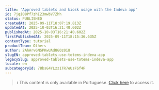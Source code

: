 ```yaml
---
title: 'Approved tablets and kiosk usage with the Indeva app'
id: 7jqi08Pf7zhI23mwbV7Zhh
status: PUBLISHED
createdAt: 2025-09-11T18:07:19.813Z
updatedAt: 2025-10-03T16:21:40.602Z
publishedAt: 2025-10-03T16:21:40.602Z
firstPublishedAt: 2025-09-11T18:15:36.635Z
contentType: tutorial
productTeam: Others
author: 2AhArvGNSPKwUAd8GOz0iU
slugEN: approved-tablets-use-totems-indeva-app
legacySlug: approved-tablets-use-totems-indeva-app
locale: en
subcategoryId: 78bsG4YLzz1TR7eUzFSf4F
---
```


> ℹ️ This content is only available in Portuguese. [Click here](/pt/tutorial/tablets-homologados-uso-totens-aplicativo-indeva--7jqi08Pf7zhI23mwbV7Zhh) to access it.

